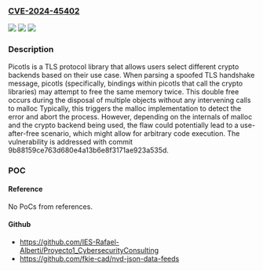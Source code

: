 ### [CVE-2024-45402](https://cve.mitre.org/cgi-bin/cvename.cgi?name=CVE-2024-45402)
![](https://img.shields.io/static/v1?label=Product&message=picotls&color=blue)
![](https://img.shields.io/static/v1?label=Version&message=%3D%20%3C%209b88159ce763d680e4a13b6e8f3171ae923a535d%20&color=brighgreen)
![](https://img.shields.io/static/v1?label=Vulnerability&message=CWE-415%3A%20Double%20Free&color=brighgreen)

### Description

Picotls is a TLS protocol library that allows users select different crypto backends based on their use case. When parsing a spoofed TLS handshake message, picotls (specifically, bindings within picotls that call the crypto libraries) may attempt to free the same memory twice. This double free occurs during the disposal of multiple objects without any intervening calls to malloc Typically, this triggers the malloc implementation to detect the error and abort the process. However, depending on the internals of malloc and the crypto backend being used, the flaw could potentially lead to a use-after-free scenario, which might allow for arbitrary code execution. The vulnerability is addressed with commit 9b88159ce763d680e4a13b6e8f3171ae923a535d.

### POC

#### Reference
No PoCs from references.

#### Github
- https://github.com/IES-Rafael-Alberti/Proyecto1_CybersecurityConsulting
- https://github.com/fkie-cad/nvd-json-data-feeds

